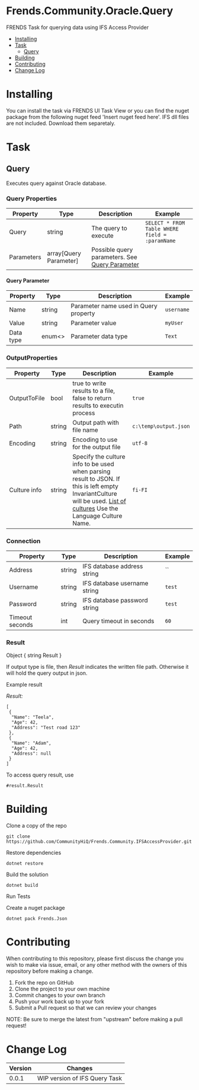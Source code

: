 # Frends.Community.Oracle.Query

FRENDS Task for querying data using IFS Access Provider

- [Installing](#installing)
- [Task](#tasks)
	- [Query](#query)
- [Building](#building)
- [Contributing](#contributing)
- [Change Log](#change-log)

# Installing

You can install the task via FRENDS UI Task View or you can find the nuget package from the following nuget feed
'Insert nuget feed here'. IFS dll files are not included. Download them separetaly.

# Task

## Query

Executes query against Oracle database.

### Query Properties
| Property    | Type       | Description     | Example |
| ------------| -----------| --------------- | ------- |
| Query | string | The query to execute | `SELECT * FROM Table WHERE field = :paramName`|
| Parameters | array[Query Parameter] | Possible query parameters. See [Query Parameter](#query-parameter) |  |

#### Query Parameter

| Property    | Type       | Description     | Example |
| ------------| -----------| --------------- | ------- |
| Name | string | Parameter name used in Query property | `username` |
| Value | string | Parameter value | `myUser` |
| Data type | enum<> | Parameter data type | `Text` |

### OutputProperties
| Property    | Type       | Description     | Example |
| ------------| -----------| --------------- | ------- |
| OutputToFile | bool | true to write results to a file, false to return results to executin process | `true` |
| Path | string | Output path with file name | `c:\temp\output.json` |
| Encoding | string | Encoding to use for the output file | `utf-8` |
| Culture info | string | Specify the culture info to be used when parsing result to JSON. If this is left empty InvariantCulture will be used. [List of cultures](https://msdn.microsoft.com/en-us/library/ee825488(v=cs.20).aspx) Use the Language Culture Name. | `fi-FI` |

### Connection

| Property    | Type       | Description     | Example |
| ------------| -----------| --------------- | ------- |
| Address | string | IFS database address string | `` |
| Username | string | IFS database username string | `test` |
| Password | string | IFS database password string | `test` |
| Timeout seconds | int | Query timeout in seconds | `60` |

### Result

Object { string Result }

If output type is file, then _Result_ indicates the written file path. Otherwise it will hold the query output in json.

Example result

*Result:* 
```
[ 
 {
  "Name": "Teela",
  "Age": 42,
  "Address": "Test road 123"
 },
 {
  "Name": "Adam",
  "Age": 42,
  "Address": null
 }
]
```


To access query result, use 
```
#result.Result
```

# Building

Clone a copy of the repo

`git clone https://github.com/CommunityHiQ/Frends.Community.IFSAccessProvider.git`

Restore dependencies

`dotnet restore`

Build the solution

`dotnet build`

Run Tests

Create a nuget package

`dotnet pack Frends.Json`

# Contributing
When contributing to this repository, please first discuss the change you wish to make via issue, email, or any other method with the owners of this repository before making a change.

1. Fork the repo on GitHub
2. Clone the project to your own machine
3. Commit changes to your own branch
4. Push your work back up to your fork
5. Submit a Pull request so that we can review your changes

NOTE: Be sure to merge the latest from "upstream" before making a pull request!

# Change Log

| Version | Changes |
| ----- | ----- |
| 0.0.1 | WIP version of IFS Query Task |
